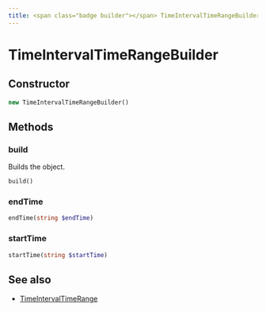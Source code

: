 ```yaml
---
title: <span class="badge builder"></span> TimeIntervalTimeRangeBuilder
---
```

# <span class="badge builder"></span> TimeIntervalTimeRangeBuilder

## Constructor

```php
new TimeIntervalTimeRangeBuilder()
```
## Methods

### <span class="badge object-method"></span> build

Builds the object.

```php
build()
```

### <span class="badge object-method"></span> endTime

```php
endTime(string $endTime)
```

### <span class="badge object-method"></span> startTime

```php
startTime(string $startTime)
```

## See also

 * <span class="badge object-type-class"></span> [TimeIntervalTimeRange](./object-TimeIntervalTimeRange.md)
